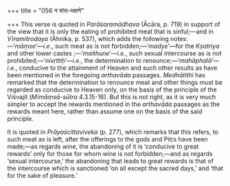 +++
title = "056 न मांस-भक्षणे"

+++
This verse is quoted in *Parāśaramādhava* (Ācāra, p. 719) in support of
the view that it is only the eating of prohibited meat that is
sinful;—and in *Vīramitrodaya* (Āhnika, p. 537), which adds the
following notes:—‘*māṃse*’—*i.e*., such meat as is not
forbidden;—‘*madye*’—for the *Kṣatriya* and other lower castes
;—‘*maithune*’—*i.e*., such sexual intercourse as is not
prohibited;—‘*nivṛttiḥ*’—*i.e*., the determination to
renounce;—‘*mahāphalā*’—*i.e*., conducive to the attainment of Heaven
and such other results as have been mentioned in the foregoing
*arthavāda* passages. *Medhātithi* has remarked that the determination
to renounce meat and other things must be regarded as conducive to
Heaven only, on the basis of the principle of the Viśvajit
(*Mīmāṃsā-sūtra* 4.3.15-16). But this is not right, as it is very much
simpler to accept the rewards mentioned in the *arthavāda* passages as
the rewards meant here, rather than assume one on the basis of the said
principle.

It is quoted in *Prāyaścittaviveka* (p. 277), which remarks that this
refers, to such meat as is left, after the offerings to the gods and
Pitṛs have been made;—as regards wine, the abandoning of it is
‘conducive to great rewards’ only for those for whom wine is not
forbidden,—and as regards ‘sexual intercourse,’ the abandoning that
leads to great rewards is that of the intercourse which is sanctioned
‘on all except the sacred days,’ and ‘that for the sake of pleasure.’
